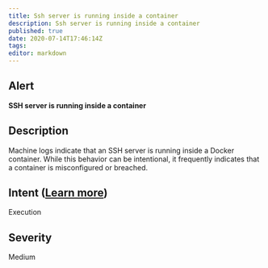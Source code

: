 ```yaml
---
title: Ssh server is running inside a container
description: Ssh server is running inside a container
published: true
date: 2020-07-14T17:46:14Z
tags:
editor: markdown
---
```


## Alert
**SSH server is running inside a container**

## Description
Machine logs indicate that an SSH server is running inside a Docker container. While this behavior can be intentional, it frequently indicates that a container is misconfigured or breached.

## Intent ([Learn more](/public/security/alerts/intentions.md))
Execution

## Severity
Medium




